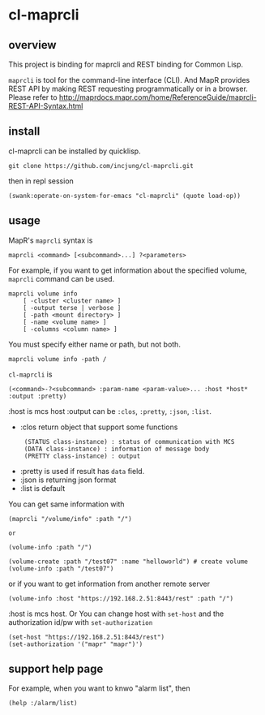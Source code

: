 # cl-maprcli

## overview
This project is binding for maprcli and REST binding for Common Lisp. 

`maprcli` is tool for the command-line interface (CLI). And MapR provides REST API by making REST requesting programmatically or in a browser. Please refer to http://maprdocs.mapr.com/home/ReferenceGuide/maprcli-REST-API-Syntax.html

## install
cl-maprcli can be installed by quicklisp. 

```
git clone https://github.com/incjung/cl-maprcli.git
```
then in repl session
```
(swank:operate-on-system-for-emacs "cl-maprcli" (quote load-op))
```

## usage

MapR's `maprcli` syntax is 
```
maprcli <command> [<subcommand>...] ?<parameters>
```

For example, if you want to get information about the specified volume, `maprcli` command can be used.  

```
maprcli volume info
    [ -cluster <cluster name> ]
    [ -output terse | verbose ]
    [ -path <mount directory> ]
    [ -name <volume name> ]
    [ -columns <column name> ]
```

You must specify either name or path, but not both. 

```
maprcli volume info -path /
```

`cl-maprcli` is 

```
(<command>-?<subcommand> :param-name <param-value>... :host *host* :output :pretty)
```
:host is mcs host 
:output can be `:clos`, `:pretty`, `:json`, `:list`.
 - :clos return object that support some functions
    ```
     (STATUS class-instance) : status of communication with MCS
     (DATA class-instance) : information of message body
     (PRETTY class-instance) : output 
 
    ```
 - :pretty is used if result has `data` field.
 - :json is returning json format
 - :list is default

You can get same information with 

```
(maprcli "/volume/info" :path "/")

or 

(volume-info :path "/")

(volume-create :path "/test07" :name "helloworld") # create volume 
(volume-info :path "/test07")

```
or if you want to get information from another remote server 
```
(volume-info :host "https://192.168.2.51:8443/rest" :path "/")
```
:host is mcs host. Or You can change host with `set-host` and the authorization id/pw with `set-authorization`

```
(set-host "https://192.168.2.51:8443/rest")
(set-authorization '("mapr" "mapr")')
```



## support help page
For example, when you want to knwo "alarm list", then 
```
(help :/alarm/list)
```
